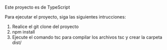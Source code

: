 Este proyecto es de TypeScript

Para ejecutar el proyecto, siga las siguientes intrucciones:

1. Realice el git clone del proyecto
2. npm install
3. Ejecute el comando tsc para compilar los archivos tsc y crear la carpeta dist/